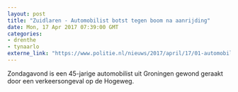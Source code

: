 ```yaml
---
layout: post
title: "Zuidlaren - Automobilist botst tegen boom na aanrijding"
date: Mon, 17 Apr 2017 07:39:00 GMT
categories: 
- drenthe 
- tynaarlo 
externe_link: "https://www.politie.nl/nieuws/2017/april/17/01-automobilist-botst-tegen-boom-na-aanrijding.html"
---
```


Zondagavond is een 45-jarige automobilist uit Groningen gewond geraakt door een verkeersongeval op de Hogeweg.
